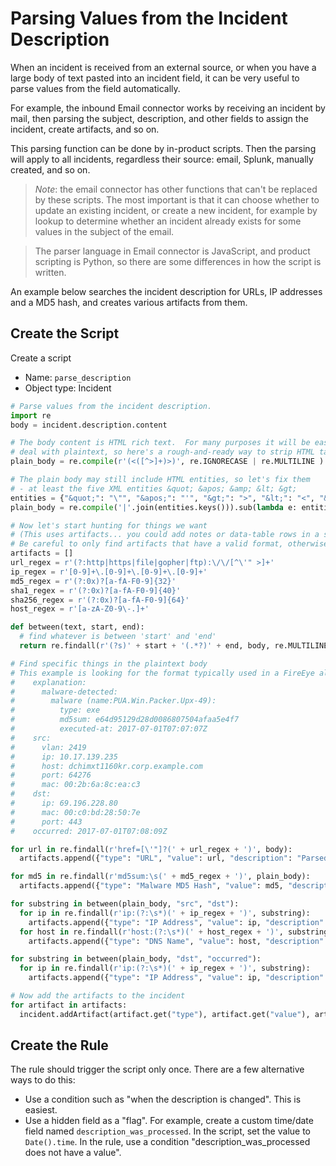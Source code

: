 # Parsing Values from the Incident Description

When an incident is received from an external source, or when you have a large body of text
pasted into an incident field, it can be very useful to parse values from the field automatically.

For example, the inbound Email connector works by receiving an incident by mail, then parsing the subject, description, and other fields to assign the incident, create artifacts, and so on.

This parsing function can be done by in-product scripts.  Then the parsing will apply to all incidents, regardless their source: email, Splunk, manually created, and so on.

> _Note_: the email connector has other functions that can't be replaced by these scripts.  The most important is that it can choose whether to update an existing incident, or create a new incident, for example by lookup to determine whether an incident already exists for some values in the subject of the email.

> The parser language in Email connector is JavaScript, and product scripting is Python, so there are some differences in how the script is written.

An example below searches the incident description for URLs, IP addresses and a MD5 hash, and creates various artifacts from them.

## Create the Script

Create a script
* Name: `parse_description`
* Object type: Incident
```python
# Parse values from the incident description.
import re
body = incident.description.content

# The body content is HTML rich text.  For many purposes it will be easier to
# deal with plaintext, so here's a rough-and-ready way to strip HTML tags:
plain_body = re.compile(r'(<([^>]+)>)', re.IGNORECASE | re.MULTILINE ).sub("\n", body).strip()

# The plain body may still include HTML entities, so let's fix them
# - at least the five XML entities &quot; &apos; &amp; &lt; &gt;
entities = {"&quot;": "\"", "&apos;": "'", "&gt;": ">", "&lt;": "<", "&amp;": "&"}
plain_body = re.compile('|'.join(entities.keys())).sub(lambda e: entities[e.group(0)], plain_body)

# Now let's start hunting for things we want
# (This uses artifacts... you could add notes or data-table rows in a similar way)
# Be careful to only find artifacts that have a valid format, otherwise Resilient will reject them!
artifacts = []
url_regex = r'(?:http|https|file|gopher|ftp):\/\/[^\'" >]+'
ip_regex = r'[0-9]+\.[0-9]+\.[0-9]+\.[0-9]+'
md5_regex = r'(?:0x)?[a-fA-F0-9]{32}'
sha1_regex = r'(?:0x)?[a-fA-F0-9]{40}'
sha256_regex = r'(?:0x)?[a-fA-F0-9]{64}'
host_regex = r'[a-zA-Z0-9\-.]+'

def between(text, start, end):
  # find whatever is between 'start' and 'end'
  return re.findall(r'(?s)' + start + '(.*?)' + end, body, re.MULTILINE)

# Find specific things in the plaintext body
# This example is looking for the format typically used in a FireEye alert, like this:
#    explanation: 
#      malware-detected: 
#        malware (name:PUA.Win.Packer.Upx-49): 
#          type: exe
#          md5sum: e64d95129d28d0086807504afaa5e4f7
#          executed-at: 2017-07-01T07:07:07Z
#    src: 
#      vlan: 2419
#      ip: 10.17.139.235
#      host: dchimxt1160kr.corp.example.com
#      port: 64276
#      mac: 00:2b:6a:8c:ea:c3
#    dst: 
#      ip: 69.196.228.80
#      mac: 00:c0:bd:28:50:7e
#      port: 443
#    occurred: 2017-07-01T07:08:09Z

for url in re.findall(r'href=[\'"]?(' + url_regex + ')', body):
  artifacts.append({"type": "URL", "value": url, "description": "Parsed from description"})

for md5 in re.findall(r'md5sum:\s(' + md5_regex + ')', plain_body):
  artifacts.append({"type": "Malware MD5 Hash", "value": md5, "description": "md5sum (from FireEye)"})

for substring in between(plain_body, "src", "dst"):
  for ip in re.findall(r'ip:(?:\s*)(' + ip_regex + ')', substring):
    artifacts.append({"type": "IP Address", "value": ip, "description": "Source IP (from FireEye)"})
  for host in re.findall(r'host:(?:\s*)(' + host_regex + ')', substring):
    artifacts.append({"type": "DNS Name", "value": host, "description": "Source Host (from FireEye)"})

for substring in between(plain_body, "dst", "occurred"):
  for ip in re.findall(r'ip:(?:\s*)(' + ip_regex + ')', substring):
    artifacts.append({"type": "IP Address", "value": ip, "description": "Destination IP (from FireEye)"})

# Now add the artifacts to the incident
for artifact in artifacts:
  incident.addArtifact(artifact.get("type"), artifact.get("value"), artifact.get("description"))
```

## Create the Rule

The rule should trigger the script only once.  There are a few alternative ways to do this:
* Use a condition such as "when the description is changed".  This is easiest.
* Use a hidden field as a "flag".  For example, create a custom time/date field named `description_was_processed`.  In the script, set the value to `Date().time`.  In the rule, use a condition "description_was_processed does not have a value".



